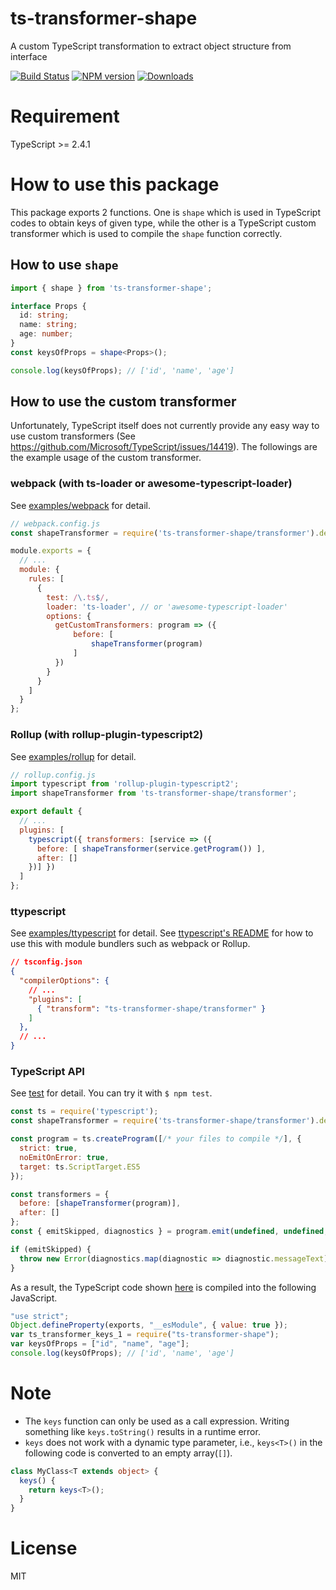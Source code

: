 # ts-transformer-shape
A custom TypeScript transformation to extract object structure from interface

[![Build Status][travis-image]][travis-url]
[![NPM version][npm-image]][npm-url]
[![Downloads](https://img.shields.io/npm/dm/ts-transformer-shape.svg)](https://www.npmjs.com/package/ts-transformer-shape)

# Requirement
TypeScript >= 2.4.1

# How to use this package

This package exports 2 functions.
One is `shape` which is used in TypeScript codes to obtain keys of given type, while the other is a TypeScript custom transformer which is used to compile the `shape` function correctly.

## How to use `shape`

```ts
import { shape } from 'ts-transformer-shape';

interface Props {
  id: string;
  name: string;
  age: number;
}
const keysOfProps = shape<Props>();

console.log(keysOfProps); // ['id', 'name', 'age']
```

## How to use the custom transformer

Unfortunately, TypeScript itself does not currently provide any easy way to use custom transformers (See https://github.com/Microsoft/TypeScript/issues/14419).
The followings are the example usage of the custom transformer.

### webpack (with ts-loader or awesome-typescript-loader)

See [examples/webpack](examples/webpack) for detail.

```js
// webpack.config.js
const shapeTransformer = require('ts-transformer-shape/transformer').default;

module.exports = {
  // ...
  module: {
    rules: [
      {
        test: /\.ts$/,
        loader: 'ts-loader', // or 'awesome-typescript-loader'
        options: {
          getCustomTransformers: program => ({
              before: [
                  shapeTransformer(program)
              ]
          })
        }
      }
    ]
  }
};

```

### Rollup (with rollup-plugin-typescript2)

See [examples/rollup](examples/rollup) for detail.

```js
// rollup.config.js
import typescript from 'rollup-plugin-typescript2';
import shapeTransformer from 'ts-transformer-shape/transformer';

export default {
  // ...
  plugins: [
    typescript({ transformers: [service => ({
      before: [ shapeTransformer(service.getProgram()) ],
      after: []
    })] })
  ]
};

```

### ttypescript

See [examples/ttypescript](examples/ttypescript) for detail.
See [ttypescript's README](https://github.com/cevek/ttypescript/blob/master/README.md) for how to use this with module bundlers such as webpack or Rollup.

```json
// tsconfig.json
{
  "compilerOptions": {
    // ...
    "plugins": [
      { "transform": "ts-transformer-shape/transformer" }
    ]
  },
  // ...
}
```

### TypeScript API

See [test](test) for detail.
You can try it with `$ npm test`.

```js
const ts = require('typescript');
const shapeTransformer = require('ts-transformer-shape/transformer').default;

const program = ts.createProgram([/* your files to compile */], {
  strict: true,
  noEmitOnError: true,
  target: ts.ScriptTarget.ES5
});

const transformers = {
  before: [shapeTransformer(program)],
  after: []
};
const { emitSkipped, diagnostics } = program.emit(undefined, undefined, undefined, false, transformers);

if (emitSkipped) {
  throw new Error(diagnostics.map(diagnostic => diagnostic.messageText).join('\n'));
}
```

As a result, the TypeScript code shown [here](#how-to-use-keys) is compiled into the following JavaScript.

```js
"use strict";
Object.defineProperty(exports, "__esModule", { value: true });
var ts_transformer_keys_1 = require("ts-transformer-shape");
var keysOfProps = ["id", "name", "age"];
console.log(keysOfProps); // ['id', 'name', 'age']
```

# Note

* The `keys` function can only be used as a call expression. Writing something like `keys.toString()` results in a runtime error.
* `keys` does not work with a dynamic type parameter, i.e., `keys<T>()` in the following code is converted to an empty array(`[]`).

```ts
class MyClass<T extends object> {
  keys() {
    return keys<T>();
  }
}
```

# License

MIT

[travis-image]:https://travis-ci.org/huston007/ts-transformer-shape.svg?branch=master
[travis-url]:https://travis-ci.org/huston007/ts-transformer-shape
[npm-image]:https://img.shields.io/npm/v/ts-transformer-shape.svg?style=flat
[npm-url]:https://npmjs.org/huston007/ts-transformer-shape

